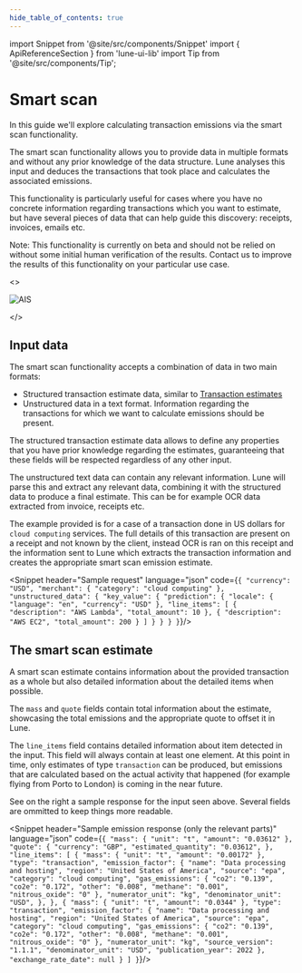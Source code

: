 ```yaml
---
hide_table_of_contents: true
---
```


import Snippet from '@site/src/components/Snippet'
import { ApiReferenceSection } from 'lune-ui-lib'
import Tip from '@site/src/components/Tip';

# Smart scan

<div className="sections">

<ApiReferenceSection>
<div className="paragraphSections">

<div>

In this guide we'll explore calculating transaction emissions via the smart scan functionality.

The smart scan functionality allows you to provide data in multiple formats and without any
prior knowledge of the data structure. Lune analyses this input and deduces the transactions
that took place and calculates the associated emissions.

This functionality is particularly useful for cases where you have no concrete information
regarding transactions which you want to estimate, but have several pieces of data that can
help guide this discovery: receipts, invoices, emails etc.

<Tip>

Note: This functionality is currently on beta and should not be relied on without some initial
human verification of the results. Contact us to improve the results of this functionality on
your particular use case.

</Tip>

</div>
</div>

<>

![AIS](/img/smart-scan.png)

</>

</ApiReferenceSection>

<ApiReferenceSection>
<div className="paragraphSections">

<div>

## Input data

The smart scan functionality accepts a combination of data in two main formats:

-   Structured transaction estimate data, similar to [Transaction estimates](/api-reference/emission-estimates/create-transaction-estimate)
-   Unstructured data in a text format. Information regarding the transactions for which we want to calculate emissions should be present.

The structured transaction estimate data allows to define any properties that
you have prior knowledge regarding the estimates, guaranteeing that these fields
will be respected regardless of any other input.

The unstructured text data can contain any relevant information. Lune will parse
this and extract any relevant data, combining it with the structured data to
produce a final estimate. This can be for example OCR data extracted from
invoice, receipts etc.

The example provided is for a case of a transaction done in US dollars for
`cloud computing` services. The full details of this transaction are present on a
receipt and not known by the client, instead OCR is ran on this receipt and the
information sent to Lune which extracts the transaction information and creates
the appropriate smart scan emission estimate.

</div>
</div>

<div className="miniSections">

<Snippet
header="Sample request"
language="json"
code={`{
    "currency": "USD",
    "merchant": {
      "category": "cloud computing"
    },
    "unstructured_data": {
      "key_value": {
        "prediction": {
          "locale": {
            "language": "en",
            "currency": "USD"
          },
          "line_items": [
            {
              "description": "AWS Lambda",
              "total_amount": 10
            },
            {
              "description": "AWS EC2",
              "total_amount": 200
            }
          ]
        }
      }
    }
}`}/>

</div>

</ApiReferenceSection>

<ApiReferenceSection>

<div className="paragraphSections">

<div>

## The smart scan estimate

A smart scan estimate contains information about the provided transaction as a whole
but also detailed information about the detailed items when possible.

The `mass` and `quote` fields contain total information about the estimate, showcasing
the total emissions and the appropriate quote to offset it in Lune.

The `line_items` field contains detailed information about item detected in the input.
This field will always contain at least one element. At this point in time, only
estimates of type `transaction` can be produced, but emissions that are calculated
based on the actual activity that happened (for example flying from Porto to London)
is coming in the near future.

See on the right a sample response for the input seen above. Several fields are ommitted
to keep things more readable.

</div>
</div>

<div className="miniSections">

<Snippet
header="Sample emission response (only the relevant parts)"
language="json"
code={`{
  "mass": {
    "unit": "t",
    "amount": "0.03612"
  },
  "quote": {
    "currency": "GBP",
    "estimated_quantity": "0.03612",
  },
  "line_items": [
    {
      "mass": {
        "unit": "t",
        "amount": "0.00172"
      },
      "type": "transaction",
      "emission_factor": {
        "name": "Data processing and hosting",
        "region": "United States of America",
        "source": "epa",
        "category": "cloud computing",
        "gas_emissions": {
          "co2": "0.139",
          "co2e": "0.172",
          "other": "0.008",
          "methane": "0.001",
          "nitrous_oxide": "0"
        },
        "numerator_unit": "kg",
        "denominator_unit": "USD",
      },
    },
    {
      "mass": {
        "unit": "t",
        "amount": "0.0344"
      },
      "type": "transaction",
      "emission_factor": {
        "name": "Data processing and hosting",
        "region": "United States of America",
        "source": "epa",
        "category": "cloud computing",
        "gas_emissions": {
          "co2": "0.139",
          "co2e": "0.172",
          "other": "0.008",
          "methane": "0.001",
          "nitrous_oxide": "0"
        },
        "numerator_unit": "kg",
        "source_version": "1.1.1",
        "denominator_unit": "USD",
        "publication_year": 2022
      },
      "exchange_rate_date": null
    }
  ]
}`}/>

</div>

</ApiReferenceSection>

</div>
